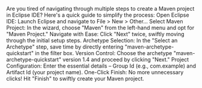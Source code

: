 Are you tired of navigating through multiple steps to create a Maven project in Eclipse IDE? Here's a quick guide to simplify the process:
Open Eclipse IDE: Launch Eclipse and navigate to File > New > Other...
Select Maven Project: In the wizard, choose "Maven" from the left-hand menu and opt for "Maven Project."
Navigate with Ease: Click "Next" twice, swiftly moving through the initial setup steps.
Archetype Selection: In the "Select an Archetype" step, save time by directly entering "maven-archetype-quickstart" in the filter box.
Version Control: Choose the archetype "maven-archetype-quickstart" version 1.4 and proceed by clicking "Next."
Project Configuration: Enter the essential details – Group Id (e.g., com.example) and Artifact Id (your project name).
One-Click Finish: No more unnecessary clicks! Hit "Finish" to swiftly create your Maven project.
